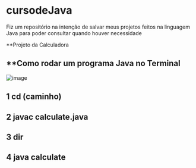 # cursodeJava
Fiz um repositório na intenção de salvar meus projetos feitos na linguagem Java para poder consultar quando houver necessidade



**Projeto da Calculadora

**Como rodar um programa Java no Terminal
---------



![image](https://github.com/leandroyoo/cursodeJava/assets/94478634/29907eba-1c3e-4bd1-a81f-606918d4d7d6)



1 cd (caminho)
------
2 javac calculate.java
------
3 dir
------
4 java calculate
-------
